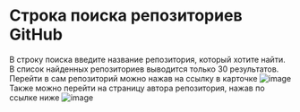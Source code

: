 
# Строка поиска репозиториев GitHub
В строку поиска введите название репозитория, который хотите найти. <br>
В список найденных репозиториев выводится только 30 результатов. <br>
Перейти в сам репозиторий можно нажав на ссылку в карточке
![image](https://user-images.githubusercontent.com/90979076/224535409-15b9c845-246d-4921-bd3b-dc6d0fb0c31d.png)
Также можно перейти на страницу автора репозитория, нажав по ссылке ниже
![image](https://user-images.githubusercontent.com/90979076/224535485-65b01107-5094-46d2-a9db-8f68d430f702.png)

